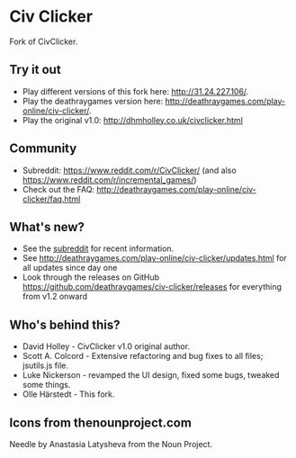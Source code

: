 # Civ Clicker

Fork of CivClicker.

## Try it out

* Play different versions of this fork here: http://31.24.227.106/.
* Play the deathraygames version here: http://deathraygames.com/play-online/civ-clicker/.
* Play the original v1.0: http://dhmholley.co.uk/civclicker.html

## Community

* Subreddit: https://www.reddit.com/r/CivClicker/ (and also https://www.reddit.com/r/incremental_games/) 
* Check out the FAQ: http://deathraygames.com/play-online/civ-clicker/faq.html

## What's new?

* See the [subreddit](https://reddit.com/r/civclicker) for recent information.
* See http://deathraygames.com/play-online/civ-clicker/updates.html for all updates since day one
* Look through the releases on GitHub https://github.com/deathraygames/civ-clicker/releases for everything from v1.2 onward

## Who's behind this?

* David Holley - CivClicker v1.0 original author.
* Scott A. Colcord - Extensive refactoring and bug fixes to all files; jsutils.js file.
* Luke Nickerson - revamped the UI design, fixed some bugs, tweaked some things.
* Olle Härstedt - This fork.

## Icons from thenounproject.com

Needle by Anastasia Latysheva from the Noun Project.
